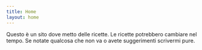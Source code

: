 ```yaml
---
title: Home
layout: home
---
```


Questo è un sito dove metto delle ricette. Le ricette potrebbero cambiare nel tempo. Se notate qualcosa che non va o avete suggerimenti scrivermi pure.


